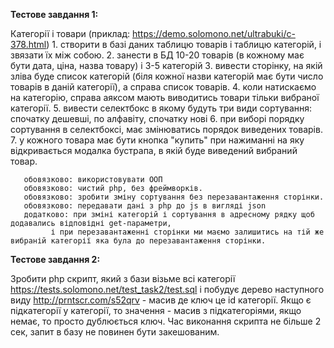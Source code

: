 **Тестове завдання 1:** 

Категорії і товари (приклад: https://demo.solomono.net/ultrabuki/c-378.html)
    1. створити в базі даних таблицю товарів і таблицю категорій, і звязати їх між собою.
    2. занести в БД 10-20 товарів (в кожному має бути дата, ціна, назва товару) і 3-5 категорій
    3. вивести сторінку, на якій зліва буде список категорій (біля кожної назви категорій має бути число товарів в даній категорії), 
        а справа список товарів.
    4. коли натискаємо на категорію, справа аяксом мають виводитись товари тільки вибраної категорії.
    5. вивести селектбокс в якому будуть три види сортування: спочатку дешевші, по алфавіту, спочатку нові
    6. при виборі порядку сортування в селектбоксі, має змінюватись порядок виведених товарів.
    7. у кожного товара має бути кнопка "купить" при нажиманні на яку відкривається модалка бустрапа, в якій буде виведений вибраний товар.
   
       обовязково: використовувати ООП
       обовязково: чистий php, без фреймворків.
       обовязково: зробити зміну сортування без перезавантаження сторінки.
       обовязково: передавати дані з php до js в вигляді json
       додатково: при зміні категорій і сортування в адресному рядку щоб додавались відповідні get-параметри, 
             і при перезавантаженні сторінки ми маємо залишитись на тій же вибраній категорії яка була до перезавантаження сторінки.

**Тестове завдання 2:**

Зробити php скрипт, який з бази візьме всі категорії https://tests.solomono.net/test_task2/test.sql і побудує дерево 
наступного виду http://prntscr.com/s52qrv - масив де ключ це id категорії. 
Якщо є підкатегорії у категорії, то значення - масив з підкатегоріями, якщо немає, то просто дублюється ключ.
Час виконання скрипта не більше 2 сек, запит в базу не повинен бути закешованим.
